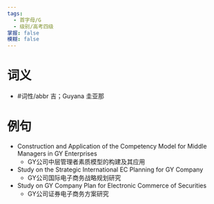 ```yaml
---
tags:
  - 首字母/G
  - 级别/高考四级
掌握: false
模糊: false
---
```

# 词义
- #词性/abbr  吉；Guyana 圭亚那
# 例句
- Construction and Application of the Competency Model for Middle Managers in GY Enterprises
	- GY公司中层管理者素质模型的构建及其应用
- Study on the Strategic International EC Planning for GY Company
	- GY公司国际电子商务战略规划研究
- Study on GY Company Plan for Electronic Commerce of Securities
	- GY公司证券电子商务方案研究
